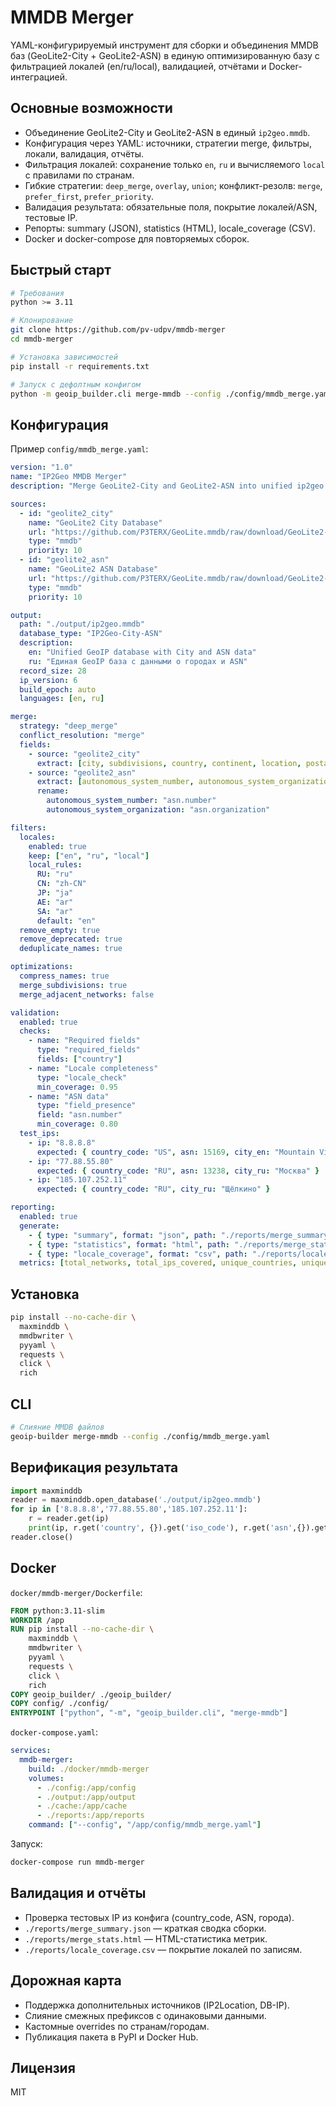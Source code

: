 # MMDB Merger

YAML-конфигурируемый инструмент для сборки и объединения MMDB баз (GeoLite2-City + GeoLite2-ASN) в единую оптимизированную базу с фильтрацией локалей (en/ru/local), валидацией, отчётами и Docker-интеграцией.

## Основные возможности
- Объединение GeoLite2-City и GeoLite2-ASN в единый `ip2geo.mmdb`.
- Конфигурация через YAML: источники, стратегии merge, фильтры, локали, валидация, отчёты.
- Фильтрация локалей: сохранение только `en`, `ru` и вычисляемого `local` с правилами по странам.
- Гибкие стратегии: `deep_merge`, `overlay`, `union`; конфликт-резолв: `merge`, `prefer_first`, `prefer_priority`.
- Валидация результата: обязательные поля, покрытие локалей/ASN, тестовые IP.
- Репорты: summary (JSON), statistics (HTML), locale_coverage (CSV).
- Docker и docker-compose для повторяемых сборок.

## Быстрый старт
```bash
# Требования
python >= 3.11

# Клонирование
git clone https://github.com/pv-udpv/mmdb-merger
cd mmdb-merger

# Установка зависимостей
pip install -r requirements.txt

# Запуск с дефолтным конфигом
python -m geoip_builder.cli merge-mmdb --config ./config/mmdb_merge.yaml
```

## Конфигурация
Пример `config/mmdb_merge.yaml`:
```yaml
version: "1.0"
name: "IP2Geo MMDB Merger"
description: "Merge GeoLite2-City and GeoLite2-ASN into unified ip2geo.mmdb"

sources:
  - id: "geolite2_city"
    name: "GeoLite2 City Database"
    url: "https://github.com/P3TERX/GeoLite.mmdb/raw/download/GeoLite2-City.mmdb"
    type: "mmdb"
    priority: 10
  - id: "geolite2_asn"
    name: "GeoLite2 ASN Database"
    url: "https://github.com/P3TERX/GeoLite.mmdb/raw/download/GeoLite2-ASN.mmdb"
    type: "mmdb"
    priority: 10

output:
  path: "./output/ip2geo.mmdb"
  database_type: "IP2Geo-City-ASN"
  description:
    en: "Unified GeoIP database with City and ASN data"
    ru: "Единая GeoIP база с данными о городах и ASN"
  record_size: 28
  ip_version: 6
  build_epoch: auto
  languages: [en, ru]

merge:
  strategy: "deep_merge"
  conflict_resolution: "merge"
  fields:
    - source: "geolite2_city"
      extract: [city, subdivisions, country, continent, location, postal, registered_country, represented_country, traits]
    - source: "geolite2_asn"
      extract: [autonomous_system_number, autonomous_system_organization]
      rename:
        autonomous_system_number: "asn.number"
        autonomous_system_organization: "asn.organization"

filters:
  locales:
    enabled: true
    keep: ["en", "ru", "local"]
    local_rules:
      RU: "ru"
      CN: "zh-CN"
      JP: "ja"
      AE: "ar"
      SA: "ar"
      default: "en"
  remove_empty: true
  remove_deprecated: true
  deduplicate_names: true

optimizations:
  compress_names: true
  merge_subdivisions: true
  merge_adjacent_networks: false

validation:
  enabled: true
  checks:
    - name: "Required fields"
      type: "required_fields"
      fields: ["country"]
    - name: "Locale completeness"
      type: "locale_check"
      min_coverage: 0.95
    - name: "ASN data"
      type: "field_presence"
      field: "asn.number"
      min_coverage: 0.80
  test_ips:
    - ip: "8.8.8.8"
      expected: { country_code: "US", asn: 15169, city_en: "Mountain View" }
    - ip: "77.88.55.80"
      expected: { country_code: "RU", asn: 13238, city_ru: "Москва" }
    - ip: "185.107.252.11"
      expected: { country_code: "RU", city_ru: "Щёлкино" }

reporting:
  enabled: true
  generate:
    - { type: "summary", format: "json", path: "./reports/merge_summary.json" }
    - { type: "statistics", format: "html", path: "./reports/merge_stats.html" }
    - { type: "locale_coverage", format: "csv", path: "./reports/locale_coverage.csv" }
  metrics: [total_networks, total_ips_covered, unique_countries, unique_cities, asn_coverage_percent, locale_coverage_percent, file_size_mb, build_time_seconds]
```

## Установка
```bash
pip install --no-cache-dir \
  maxminddb \
  mmdbwriter \
  pyyaml \
  requests \
  click \
  rich
```

## CLI
```bash
# Слияние MMDB файлов
geoip-builder merge-mmdb --config ./config/mmdb_merge.yaml
```

## Верификация результата
```python
import maxminddb
reader = maxminddb.open_database('./output/ip2geo.mmdb')
for ip in ['8.8.8.8','77.88.55.80','185.107.252.11']:
    r = reader.get(ip)
    print(ip, r.get('country', {}).get('iso_code'), r.get('asn',{}).get('number'))
reader.close()
```

## Docker
`docker/mmdb-merger/Dockerfile`:
```dockerfile
FROM python:3.11-slim
WORKDIR /app
RUN pip install --no-cache-dir \
    maxminddb \
    mmdbwriter \
    pyyaml \
    requests \
    click \
    rich
COPY geoip_builder/ ./geoip_builder/
COPY config/ ./config/
ENTRYPOINT ["python", "-m", "geoip_builder.cli", "merge-mmdb"]
```

`docker-compose.yaml`:
```yaml
services:
  mmdb-merger:
    build: ./docker/mmdb-merger
    volumes:
      - ./config:/app/config
      - ./output:/app/output
      - ./cache:/app/cache
      - ./reports:/app/reports
    command: ["--config", "/app/config/mmdb_merge.yaml"]
```

Запуск:
```bash
docker-compose run mmdb-merger
```

## Валидация и отчёты
- Проверка тестовых IP из конфига (country_code, ASN, города).
- `./reports/merge_summary.json` — краткая сводка сборки.
- `./reports/merge_stats.html` — HTML-статистика метрик.
- `./reports/locale_coverage.csv` — покрытие локалей по записям.

## Дорожная карта
- Поддержка дополнительных источников (IP2Location, DB-IP).
- Слияние смежных префиксов с одинаковыми данными.
- Кастомные overrides по странам/городам.
- Публикация пакета в PyPI и Docker Hub.

## Лицензия
MIT
